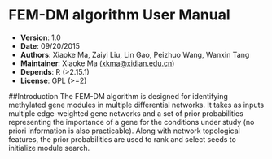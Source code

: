 # FEM-DM algorithm User Manual
* __Version__: 1.0 <br>
* __Date__: 09/20/2015 <br>
* __Authors__: Xiaoke Ma, Zaiyi Liu, Lin Gao, Peizhuo Wang, Wanxin Tang<br>
* __Maintainer__: Xiaoke Ma (xkma@xidian.edu.cn)<br>
* __Depends__: R (>2.15.1)<br>
* __License__: GPL (>=2) <br>

##Introduction
The FEM-DM algorithm is designed for identifying methylated gene modules in multiple differential networks. It takes as inputs multiple edge-weighted gene networks and a set of prior probabilities representing the importance of a gene for the conditions under study (no priori information is also practicable). Along with network topological features, the prior probabilities are used to rank and select seeds to initialize module search. 

